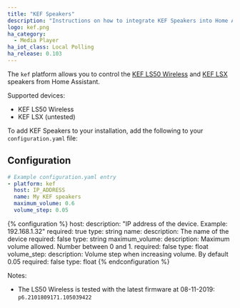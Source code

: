 ```yaml
---
title: "KEF Speakers"
description: "Instructions on how to integrate KEF Speakers into Home Assistant."
logo: kef.png
ha_category:
  - Media Player
ha_iot_class: Local Polling
ha_release: 0.103
---
```


The `kef` platform allows you to control the [KEF LS50 Wireless](https://international.kef.com/products/ls50-wireless) and [KEF LSX](https://international.kef.com/products/lsx) speakers from Home Assistant.

Supported devices:

- KEF LS50 Wireless
- KEF LSX (untested)

To add KEF Speakers to your installation, add the following to your `configuration.yaml` file:

## Configuration

```yaml
# Example configuration.yaml entry
- platform: kef
  host: IP_ADDRESS
  name: My KEF speakers
  maximum_volume: 0.6
  volume_step: 0.05
```

{% configuration %}
host:
  description: "IP address of the device. Example: 192.168.1.32"
  required: true
  type: string
name:
  description: The name of the device
  required: false
  type: string
maximum_volume:
  description: Maximum volume allowed. Number between 0 and 1.
  required: false
  type: float
volume_step:
  description: Volume step when increasing volume. By default 0.05
  required: false
  type: float
{% endconfiguration %}

Notes:

- The LS50 Wireless is tested with the latest firmware at 08-11-2019: `p6.2101809171.105039422`

[KEF Speakers]: /integrations/kef/
